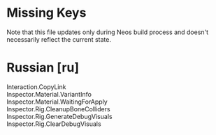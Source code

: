 # Missing Keys
Note that this file updates only during Neos build process and doesn't necessarily reflect the current state.

# Russian [ru]
Interaction.CopyLink  
Inspector.Material.VariantInfo  
Inspector.Material.WaitingForApply  
Inspector.Rig.CleanupBoneColliders  
Inspector.Rig.GenerateDebugVisuals  
Inspector.Rig.ClearDebugVisuals  

